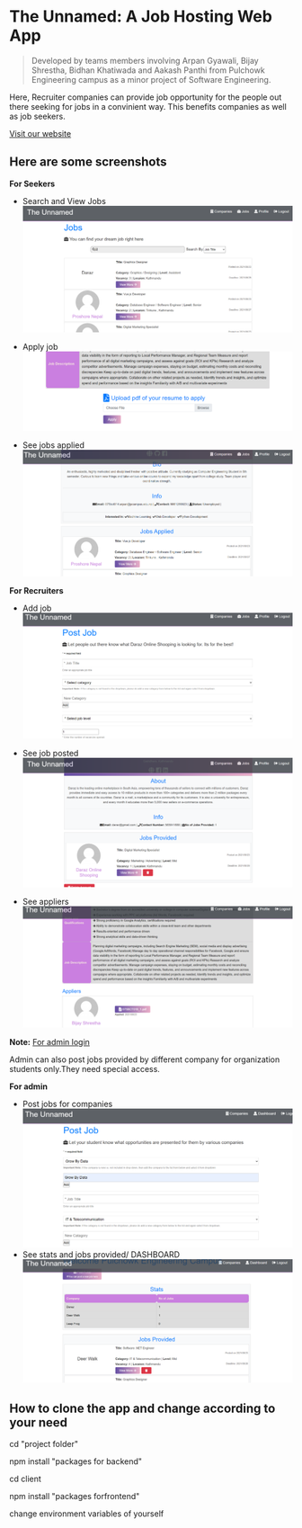 # The Unnamed: A Job Hosting Web App

> Developed by teams members involving Arpan Gyawali, Bijay Shrestha, Bidhan Khatiwada and Aakash Panthi from Pulchowk Engineering campus as a minor project of Software Engineering.

Here, Recruiter companies can provide job opportunity for the people out there seeking for jobs in a convinient way. This benefits companies as well as job seekers.

[Visit our website](https://damp-spire-73123.herokuapp.com/)

## Here are some screenshots

**For Seekers**

- Search and View Jobs
  ![seekers screenshot](Seeker.png)

- Apply job
  ![seekers screenshot](Seekers2.png)

- See jobs applied
  ![seekers screenshot](seeker1.png)

**For Recruiters**

- Add job
  ![recruiters screenshot](recruiter.png)

- See job posted
  ![recruiters screenshot](recruiter1.png)

- See appliers
  ![recruiters screenshot](Recruiter2.png)

**Note:**
[For admin login](https://damp-spire-73123.herokuapp.com/login-admin/)

Admin can also post jobs provided by different company for organization students only.They need special access.

**For admin**

- Post jobs for companies
  ![admin_screenshot](admn2.png)
- See stats and jobs provided/ DASHBOARD
  ![admin screenshot](admin.png)

## How to clone the app and change according to your need

cd "project folder"

npm install "packages for backend"

cd client

npm install "packages forfrontend"

change environment variables of yourself
